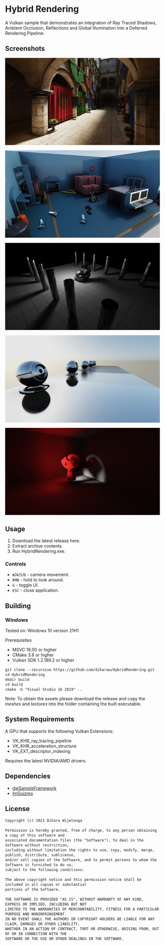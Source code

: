 #  Hybrid Rendering

A Vulkan sample that demonstrates an integration of Ray Traced Shadows, Ambient Occlusion, Reflections and Global Illumination into a Deferred Rendering Pipeline.

## Screenshots

![HybridRendering](data/screenshot_1.jpg)

![HybridRendering](data/screenshot_2.jpg)

![HybridRendering](data/screenshot_3.jpg)

![HybridRendering](data/screenshot_4.jpg)

![HybridRendering](data/screenshot_5.jpg)

## Usage

1. Download the latest release here.
2. Extract archive contents.
3. Run HybridRendering.exe.

### Controls

* `W`/`A`/`S`/`D` - camera movement.
* `RMB` - hold to look around.
* `G` - toggle UI.
* `ESC` - close application.

## Building

### Windows
Tested on: Windows 10 version 21H1

Prerequisites
* MSVC 19.00 or higher
* CMake 3.8 or higher
* Vulkan SDK 1.2.189.2 or higher

```
git clone --recursive https://github.com/diharaw/HybridRendering.git
cd HybridRendering
mkdir build
cd build
cmake -G "Visual Studio 16 2019" ..
```
Note: To obtain the assets please download the release and copy the *meshes* and *textures* into the folder containing the built executable.

## System Requirements

A GPU that supports the following Vulkan Extensions:

* VK_KHR_ray_tracing_pipeline
* VK_KHR_acceleration_structure
* VK_EXT_descriptor_indexing

Requires the latest NVIDIA/AMD drivers.

## Dependencies
* [dwSampleFramework](https://github.com/diharaw/dwSampleFramework) 
* [ImGuizmo](https://github.com/CedricGuillemet/ImGuizmo)

## License
```
Copyright (c) 2021 Dihara Wijetunga

Permission is hereby granted, free of charge, to any person obtaining a copy of this software and 
associated documentation files (the "Software"), to deal in the Software without restriction, 
including without limitation the rights to use, copy, modify, merge, publish, distribute, sublicense,
and/or sell copies of the Software, and to permit persons to whom the Software is furnished to do so, 
subject to the following conditions:

The above copyright notice and this permission notice shall be included in all copies or substantial
portions of the Software.

THE SOFTWARE IS PROVIDED "AS IS", WITHOUT WARRANTY OF ANY KIND, EXPRESS OR IMPLIED, INCLUDING BUT NOT 
LIMITED TO THE WARRANTIES OF MERCHANTABILITY, FITNESS FOR A PARTICULAR PURPOSE AND NONINFRINGEMENT. 
IN NO EVENT SHALL THE AUTHORS OR COPYRIGHT HOLDERS BE LIABLE FOR ANY CLAIM, DAMAGES OR OTHER LIABILITY,
WHETHER IN AN ACTION OF CONTRACT, TORT OR OTHERWISE, ARISING FROM, OUT OF OR IN CONNECTION WITH THE 
SOFTWARE OR THE USE OR OTHER DEALINGS IN THE SOFTWARE.
```